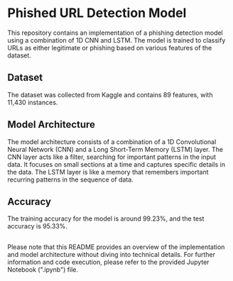 # Phished URL Detection Model
This repository contains an implementation of a phishing detection model using a combination of 1D CNN and LSTM. The model is trained to classify URLs as either legitimate or phishing based on various features of the dataset.

## Dataset
The dataset was collected from Kaggle and contains 89 features, with 11,430 instances.

## Model Architecture
The model architecture consists of a combination of a 1D Convolutional Neural Network (CNN) and a Long Short-Term Memory (LSTM) layer. The CNN layer acts like a filter, searching for important patterns in the input data. It focuses on small sections at a time and captures specific details in the data. The LSTM layer is like a memory that remembers important recurring patterns in the sequence of data.

## Accuracy
The training accuracy for the model is around 99.23%, and the test accuracy is 95.33%.

##
Please note that this README provides an overview of the implementation and model architecture without diving into technical details. For further information and code execution, please refer to the provided Jupyter Notebook (".ipynb") file.
